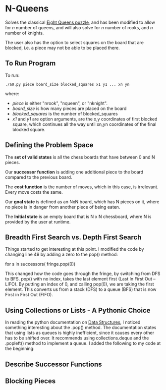 # N-Queens

Solves the classical [Eight Queens puzzle](https://en.wikipedia.org/wiki/Eight_queens_puzzle), and has been modified to allow for *n* number of queens, and will also solve for *n* number of rooks, and *n* number of knights.

The user also has the option to select squares on the board that are blocked, i.e. a piece may not be able to be placed there.

## To Run Program

To run:

    ./a0.py piece board_size blocked_squares x1 y1 ... xn yn
    
where:
- *piece* is either "nrook", "nqueen", or "nknight".
- *board_size* is how many pieces are placed on the board
- *blocked_squares* is the number of blocked_squares
- *x1* and *y1* are option arguments, are the x,y coordinates of first blocked square, which continues all the way until xn,yn coordinates of the final blocked square.


## Defining the Problem Space

The **set of valid states** is all the chess boards that have between 0 and N pieces.

Our **successor function** is adding one additional piece to the board compared to the previous board.

The **cost function** is the number of moves, which in this case, is irrelevant. Every move costs the same.

Our **goal state** is defined as an NxN board, which has N pieces on it, where no piece is in danger from another piece of being eaten.

The **Initial state** is an empty board that is N x N chessboard, where N is provided by the user at runtime.

## Breadth First Search vs. Depth First Search

Things started to get interesting at this point. I modified the code by changing line 49 by adding a zero to the pop() method:

for s in successors( fringe.pop(0))

This changed how the code goes through the fringe, by switching from DFS to BFS. pop() with no index, takes the last element first (Last In First Out – LIFO). By putting an index of 0, and calling pop(0), we are taking the first element. This converts us from a stack (DFS) to a queue (BFS) that is now First in First Out (FIFO).

## Using Collections or Lists - A Pythonic Choice

In reading the python documentation on [Data Structures](https://docs.python.org/2/tutorial/datastructures.html), I noticed something interesting about the .pop() method. The documentation states that using lists as queues is highly inefficient, since it causes every other has to be shifted over. It recommends using collections.deque and the .popleft() method to implement a queue. I added the following to my code at the beginning:

## Describe Successor Functions

## Blocking Pieces